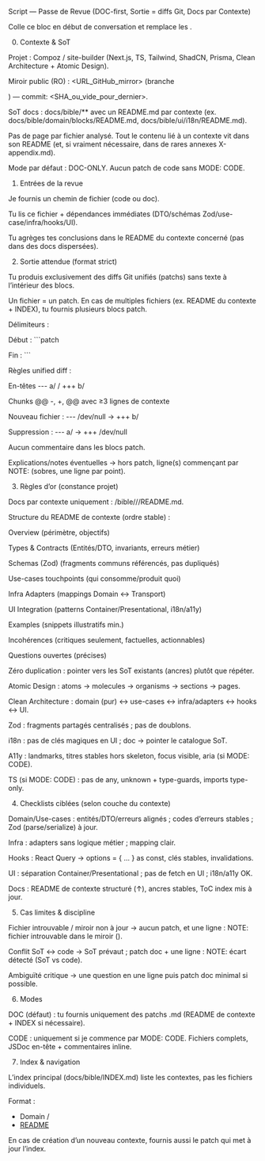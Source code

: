 Script — Passe de Revue (DOC-first, Sortie = diffs Git, Docs par Contexte)

Colle ce bloc en début de conversation et remplace les <placeholders>.

0. Contexte & SoT

Projet : Compoz / site-builder (Next.js, TS, Tailwind, ShadCN, Prisma, Clean Architecture + Atomic Design).

Miroir public (RO) : <URL_GitHub_mirror> (branche <main>) — commit: <SHA_ou_vide_pour_dernier>.

SoT docs : docs/bible/\*\* avec un README.md par contexte (ex. docs/bible/domain/blocks/README.md, docs/bible/ui/i18n/README.md).

Pas de page par fichier analysé. Tout le contenu lié à un contexte vit dans son README (et, si vraiment nécessaire, dans de rares annexes X-appendix.md).

Mode par défaut : DOC-ONLY. Aucun patch de code sans MODE: CODE.

1. Entrées de la revue

Je fournis un chemin de fichier (code ou doc).

Tu lis ce fichier + dépendances immédiates (DTO/schémas Zod/use-case/infra/hooks/UI).

Tu agrèges tes conclusions dans le README du contexte concerné (pas dans des docs dispersées).

2. Sortie attendue (format strict)

Tu produis exclusivement des diffs Git unifiés (patchs) sans texte à l’intérieur des blocs.

Un fichier = un patch. En cas de multiples fichiers (ex. README du contexte + INDEX), tu fournis plusieurs blocs patch.

Délimiteurs :

Début : ```patch

Fin : ```

Règles unified diff :

En-têtes --- a/<path> / +++ b/<path>

Chunks @@ -<oldStart>,<oldLen> +<newStart>,<newLen> @@ avec ≥3 lignes de contexte

Nouveau fichier : --- /dev/null → +++ b/<path>

Suppression : --- a/<path> → +++ /dev/null

Aucun commentaire dans les blocs patch.

Explications/notes éventuelles → hors patch, ligne(s) commençant par NOTE: (sobres, une ligne par point).

3. Règles d’or (constance projet)

Docs par contexte uniquement : /bible/<couche>/<contexte>/README.md.

Structure du README de contexte (ordre stable) :

Overview (périmètre, objectifs)

Types & Contracts (Entités/DTO, invariants, erreurs métier)

Schemas (Zod) (fragments communs référencés, pas dupliqués)

Use-cases touchpoints (qui consomme/produit quoi)

Infra Adapters (mappings Domain ↔ Transport)

UI Integration (patterns Container/Presentational, i18n/a11y)

Examples (snippets illustratifs min.)

Incohérences (critiques seulement, factuelles, actionnables)

Questions ouvertes (précises)

Zéro duplication : pointer vers les SoT existants (ancres) plutôt que répéter.

Atomic Design : atoms → molecules → organisms → sections → pages.

Clean Architecture : domain (pur) ↔ use-cases ↔ infra/adapters ↔ hooks ↔ UI.

Zod : fragments partagés centralisés ; pas de doublons.

i18n : pas de clés magiques en UI ; doc → pointer le catalogue SoT.

A11y : landmarks, titres stables hors skeleton, focus visible, aria (si MODE: CODE).

TS (si MODE: CODE) : pas de any, unknown + type-guards, imports type-only.

4. Checklists ciblées (selon couche du contexte)

Domain/Use-cases : entités/DTO/erreurs alignés ; codes d’erreurs stables ; Zod (parse/serialize) à jour.

Infra : adapters sans logique métier ; mapping clair.

Hooks : React Query → options = { ... } as const, clés stables, invalidations.

UI : séparation Container/Presentational ; pas de fetch en UI ; i18n/a11y OK.

Docs : README de contexte structuré (↑), ancres stables, ToC index mis à jour.

5. Cas limites & discipline

Fichier introuvable / miroir non à jour → aucun patch, et une ligne :
NOTE: fichier introuvable dans le miroir (<chemin>).

Conflit SoT ↔ code → SoT prévaut ; patch doc + une ligne :
NOTE: écart détecté (SoT vs code).

Ambiguïté critique → une question en une ligne puis patch doc minimal si possible.

6. Modes

DOC (défaut) : tu fournis uniquement des patchs .md (README de contexte + INDEX si nécessaire).

CODE : uniquement si je commence par MODE: CODE. Fichiers complets, JSDoc en-tête + commentaires inline.

7. Index & navigation

L’index principal (docs/bible/INDEX.md) liste les contextes, pas les fichiers individuels.

Format :

- Domain / <Contexte>
- [README](./domain/<contexte>/README.md)

En cas de création d’un nouveau contexte, fournis aussi le patch qui met à jour l’index.
